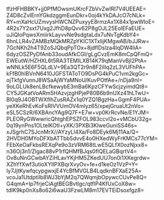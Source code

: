 tfzHFHBBKY+jj0PfMOwsmUKrcFZbVvZwIRl7V4UEEAE=
Z4D8cZvIErnYGkdzggmEunDkr+0oj4kYkDAJcO7cNLk=
RY+mXaHcUZmvysHWCNZPuxyyE8rmzAx1X84x1pwWloE=
4R2s7Y2sxt7Uxg2JfhD8pQvv62P8gOJL25EolEFaEUE=
uJiQloPqwsXmiirkLayvvNe9sdgtaLdx7uNvTgKdbY4=
6hnLLR4vZAMBzMQkMRZpYKlC1XTxlijKMgwAB/bJJRw=
7GcNKh2h4T9ZoSJQbqPpTOx+8jdflDslza4IqDW4liA=
6dyzOSZPyDfAnb33oudAfkCGI/gLgCvzEmK8mCpQFmQ=
EWEutW/HZHXL6t5RA3TEMILXB14K79qManVvBjI2PtA=
wNNLk5E6F5QLdLV+9Ea3QT2r9n8F2iIIq2zL3VUFhPA=
kFfB0hlBVnN6410JGFSTAToTO9DsPG4kPuC1vm2kgGc=
ojTkfgVunnJ8WSaAjWYaMNoU/KuvPOtfAe+/nDja9nI=
9oLGLUk8enLBcfkewybE3mBa6KpzCFYwScjzyimdQt8=
CY5JGKatVoARm5HAzvjzgHPjeP80B6b9nUXz41hLTwU=
Bl0q9J4OBTWXfIhZusRAZx1q0YZQ1BgzHa+GgmF4PUA=
yeXKeRhEvKoFsRIVVUmOV4mlyz65/xpejGruaUt2nVo=
eSL5CSzR/6XBAncYAg9Q7F+E7w+vp0KrRcvNe/E1YJM=
PLEORyGWwwricQhtghEPSZFOL983ccvI2o+vMCbU32g=
0q19ynPns1OLtelKOtl+yXK/3PXBi3KIweGuniSS46s=
xJSgrhC7SJcnMrX//AYzyLl4Xa/Fo8DEyk6Mj11Aa/Q=
2HVDH0MYoDFXbATTbb5dvvE4o0HXedWyFrKMCs77cYM=
FEbXeOaFkbsREXqPe9o3zVRM68tLwE5QLfX0ozNjxx8=
n36Oj3n1/Zlgac88vP1rfQHMfBJqs0flQELaGBqrtV4=
Ov8uNnGCwbAYZiHLavYKjHM5ZKedUU7on0i1XKegrdw=
XZhYfXwf3utioXYlIPXBqrXvyOv+fe+d1keOz1VzP+Y=
Iy7JjtKywfqcypgwxjE4YcBfMVGLB4LqdknBFXaE25A=
vcoJa1UtdptiIb8WJ3bYjM2q7QWqmjbOpywcCUvPe8Q=
G4qmA+Ip7frjeCiAgtBEGBvtlgc/qtflP4KfUxCoX8w=
tdIK9kp0nXs8o62i6waU3FzwLM8m17EVTEiDsoxfgz8=
